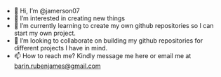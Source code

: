 - 👋 Hi, I’m @jamerson07
- 👀 I’m interested in creating new things
- 🌱 I’m currently learning to create my own github repositories so I can start my own project.
- 💞️ I’m looking to collaborate on building my github repositories for different projects I have in mind.
- 📫 How to reach me? Kindly message me here or email me at barin.rubenjames@gmail.com

<!---
jamerson07/jamerson07 is a ✨ special ✨ repository because its `README.md` (this file) appears on your GitHub profile.
You can click the Preview link to take a look at your changes.
--->
